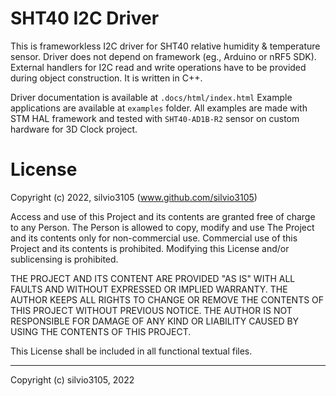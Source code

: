 
# SHT40 I2C Driver

This is frameworkless I2C driver for SHT40 relative humidity & temperature sensor.
Driver does not depend on framework (eg., Arduino or nRF5 SDK). External handlers for I2C read and write operations have to be provided during object construction. It is written in C++.

Driver documentation is available at `.docs/html/index.html`
Example applications are available at `examples` folder. All examples are made with STM HAL framework and tested with `SHT40-AD1B-R2` sensor on custom hardware for 3D Clock project.

# License

Copyright (c) 2022, silvio3105 (www.github.com/silvio3105)

Access and use of this Project and its contents are granted free of charge to any Person.
The Person is allowed to copy, modify and use The Project and its contents only for non-commercial use.
Commercial use of this Project and its contents is prohibited.
Modifying this License and/or sublicensing is prohibited.

THE PROJECT AND ITS CONTENT ARE PROVIDED "AS IS" WITH ALL FAULTS AND WITHOUT EXPRESSED OR IMPLIED WARRANTY.
THE AUTHOR KEEPS ALL RIGHTS TO CHANGE OR REMOVE THE CONTENTS OF THIS PROJECT WITHOUT PREVIOUS NOTICE.
THE AUTHOR IS NOT RESPONSIBLE FOR DAMAGE OF ANY KIND OR LIABILITY CAUSED BY USING THE CONTENTS OF THIS PROJECT.

This License shall be included in all functional textual files.

---

Copyright (c) silvio3105, 2022